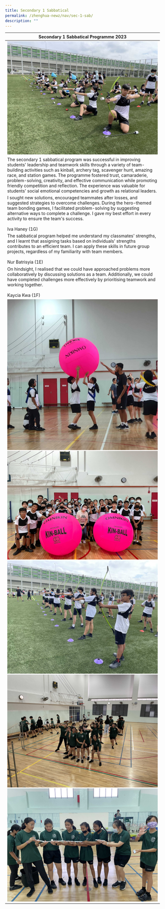 ```yaml
---
title: Secondary 1 Sabbatical
permalink: /zhenghua-newz/nav/sec-1-sab/
description: ""
---
```

| Secondary 1 Sabbatical Programme 2023|
| -------- | 
|![](/images/sec1sab4.jpg)| 
|The secondary 1 sabbatical program was successful in improving students' leadership and teamwork skills through a variety of team-building activities such as kinball, archery tag, scavenger hunt, amazing race, and station games. The programme fostered trust, camaraderie, problem-solving, creativity, and effective communication while promoting friendly competition and reflection. The experience was valuable for students' social emotional competencies and growth as relational leaders.|
|I sought new solutions, encouraged teammates after losses, and suggested strategies to overcome challenges. During the hero-themed team bonding games, I facilitated problem-solving by suggesting alternative ways to complete a challenge. I gave my best effort in every activity to ensure the team's success. <br><br>Iva Haney (1G)|
|The sabbatical program helped me understand my classmates' strengths, and I learnt that assigning tasks based on individuals' strengths contributes to an efficient team. I can apply these skills in future group projects, regardless of my familiarity with team members.<br><br>Nur Batrisyia (1E)|
|On hindsight, I realised that we could have approached problems more collaboratively by discussing solutions as a team. Additionally, we could have completed challenges more effectively by prioritising teamwork and working together.<br><br>Kaycia Kwa (1F)|
|![](/images/sec1sab1.jpg)<br>![](/images/sec1sab2.jpg)<br>![](/images/sec1sab3.jpg)<br>![](/images/sec1sab5.jpg)<br>![](/images/sec1sab6.jpg)|
